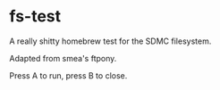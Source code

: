 fs-test
=======

A really shitty homebrew test for the SDMC filesystem.

Adapted from smea's ftpony.

Press A to run, press B to close.
